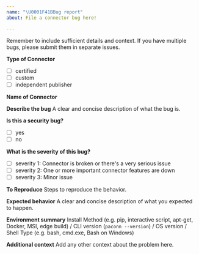 ```yaml
---
name: "\U0001F41BBug report"
about: File a connector bug here!

---
```


Remember to include sufficient details and context. If you have multiple bugs, please submit them in separate issues.


**Type of Connector**

- [ ] certified 
- [ ] custom 
- [ ] independent publisher

**Name of Connector**

**Describe the bug**
A clear and concise description of what the bug is.

**Is this a security bug?**
- [ ] yes
- [ ] no

**What is the severity of this bug?**
- [ ] severity 1: Connector is broken or there's a very serious issue
- [ ] severity 2: One or more important connector features are down
- [ ] severity 3: Minor issue

**To Reproduce**
Steps to reproduce the behavior.

**Expected behavior**
A clear and concise description of what you expected to happen.

**Environment summary**
Install Method (e.g. pip, interactive script, apt-get, Docker, MSI, edge build) / CLI version (`paconn --version`) / OS version / Shell Type (e.g. bash, cmd.exe, Bash on Windows)  

**Additional context**
Add any other context about the problem here.
